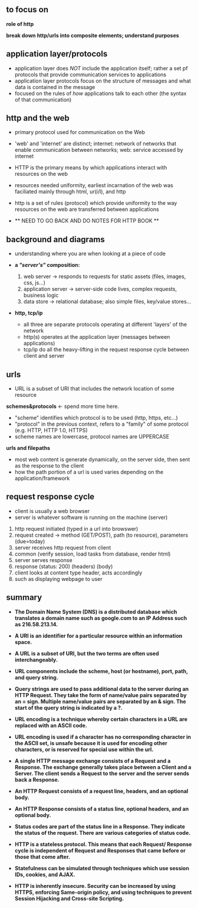 ## **to focus on**

**role of http**

**break down http/urls into composite elements; understand purposes**


## **application layer/protocols**
- application layer does *NOT* include the application itself; rather a set pf protocols that provide communication services to applications
- application layer protocols focus on the structure of messages and what data is contained in the message
- focused on the rules of *how* applications talk to each other (the syntax of that communication)

## **http and the web**
- primary protocol used for communication on the Web
- 'web' and 'internet' are distinct; internet: network of networks that enable communication between networks; web: service accessed by internet
- HTTP is the primary means by which applications interact with resources on the web
- resources needed uniformity, earliest incarnation of the web was faciliated mainly through html, ur(i/l), and http
- http is a set of rules (protocol) which provide uniformity to the way resources on the web are transferred between applications


- ** NEED TO GO BACK AND DO NOTES FOR HTTP BOOK **


## **background and diagrams**
- understanding where you are when looking at a piece of code
- **a *"server's"* composition:**
  1. web server -> responds to requests for static assets (files, images, css, js...)
  2. application server -> server-side code lives, complex requests, business logic
  3. data store -> relational database; also simple files, key/value stores...

- **http, tcp/ip**
  - all three are separate protocols operating at different 'layers' of the network
  - http(s) operates at the application layer (messages between applications)
  - tcp/ip do all the heavy-lifting in the request response cycle between client and server

## **urls**
- URL is a subset of URI that includes the network location of some resource

**schemes&protocols** <- spend more time here.
- "scheme" identifies which protocol is to be used (http, https, etc...)
- "protocol" in the previous context, refers to a "family" of some protocol (e.g. HTTP, HTTP 1.0, HTTPS)
- scheme names are lowercase, protocol names are UPPERCASE

**urls and filepaths**
- most web content is generate dynamically, on the server side, then sent as the response to the client
- how the path portion of a url is used varies depending on the application/framework

## **request response cycle**
- client is usually a web browser
- server is whatever software is running on the machine (server)

1. http request initiated (typed in a url into browswer)
2. request created -> method (GET/POST), path (to resource), parameters (due=today)
3. server receives http request from client
4. common (verify session, load tasks from database, render html)
5. server serves response
6. response (status: 200) (headers) (body)
7. client looks at content type header, acts accordingly
8. such as displaying webpage to user



## **summary**

- **The Domain Name System (DNS) is a distributed database which translates a domain name such as google.com to an IP Address such as 216.58.213.14.**

- **A URI is an identifier for a particular resource within an information space.**
- **A URL is a subset of URI, but the two terms are often used interchangeably.**
- **URL components include the scheme, host (or hostname), port, path, and query string.**
- **Query strings are used to pass additional data to the server during an HTTP Request. They take the form of name/value pairs separated by an = sign. Multiple name/value pairs are separated by an & sign. The start of the query string is indicated by a ?.**
- **URL encoding is a technique whereby certain characters in a URL are replaced with an ASCII code.**
- **URL encoding is used if a character has no corresponding character in the ASCII set, is unsafe because it is used for encoding other characters, or is reserved for special use within the url.**
- **A single HTTP message exchange consists of a Request and a Response. The exchange generally takes place between a Client and a Server. The client sends a Request to the server and the server sends back a Response.**
- **An HTTP Request consists of a request line, headers, and an optional body.**
- **An HTTP Response consists of a status line, optional headers, and an optional body.**
- **Status codes are part of the status line in a Response. They indicate the status of the request. There are various categories of status code.**
- **HTTP is a stateless protocol. This means that each Request/ Response cycle is independent of Request and Responses that came before or those that come after.**
- **Statefulness can be simulated through techniques which use session IDs, cookies, and AJAX.**
- **HTTP is inherently insecure. Security can be increased by using HTTPS, enforcing Same-origin policy, and using techniques to prevent Session Hijacking and Cross-site Scripting.**

